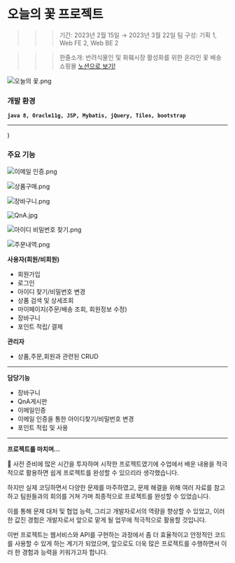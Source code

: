 # 오늘의 꽃 프로젝트

>>>기간: 2023년 2월 15일 → 2023년 3월 22일
>>>팀 구성: 기획 1, Web FE 2, Web BE 2

>>>한줄소개: 반려식물인 및 화훼시장 활성화를 위한 온라인 꽃 배송 쇼핑몰
>>>[노션으로 보기!](https://www.notion.so/0d5aa629128e43ec8d6a6310e1c0cf55?pvs=4)

![오늘의 꽃.png](%E1%84%8B%E1%85%A9%E1%84%82%E1%85%B3%E1%86%AF%E1%84%8B%E1%85%B4%20%E1%84%81%E1%85%A9%E1%86%BE%200d5aa629128e43ec8d6a6310e1c0cf55/%25EC%2598%25A4%25EB%258A%2598%25EC%259D%2598_%25EA%25BD%2583.png)

### **개발 환경**

**`java 8, Oracle11g, JSP, Mybatis, jQuery, Tiles, bootstrap`**

---
)
### **주요 기능**

![이메일 인증.png](%E1%84%8B%E1%85%A9%E1%84%82%E1%85%B3%E1%86%AF%E1%84%8B%E1%85%B4%20%E1%84%81%E1%85%A9%E1%86%BE%200d5aa629128e43ec8d6a6310e1c0cf55/%25EC%259D%25B4%25EB%25A9%2594%25EC%259D%25BC_%25EC%259D%25B8%25EC%25A6%259D.png)

![상품구매.png](%E1%84%8B%E1%85%A9%E1%84%82%E1%85%B3%E1%86%AF%E1%84%8B%E1%85%B4%20%E1%84%81%E1%85%A9%E1%86%BE%200d5aa629128e43ec8d6a6310e1c0cf55/%25EC%2583%2581%25ED%2592%2588%25EA%25B5%25AC%25EB%25A7%25A4.png)

![장바구니.png](%E1%84%8B%E1%85%A9%E1%84%82%E1%85%B3%E1%86%AF%E1%84%8B%E1%85%B4%20%E1%84%81%E1%85%A9%E1%86%BE%200d5aa629128e43ec8d6a6310e1c0cf55/%25EC%259E%25A5%25EB%25B0%2594%25EA%25B5%25AC%25EB%258B%2588.png)

![QnA.jpg](%E1%84%8B%E1%85%A9%E1%84%82%E1%85%B3%E1%86%AF%E1%84%8B%E1%85%B4%20%E1%84%81%E1%85%A9%E1%86%BE%200d5aa629128e43ec8d6a6310e1c0cf55/QnA.jpg)

![아이디 비밀번호 찾기.png](%E1%84%8B%E1%85%A9%E1%84%82%E1%85%B3%E1%86%AF%E1%84%8B%E1%85%B4%20%E1%84%81%E1%85%A9%E1%86%BE%200d5aa629128e43ec8d6a6310e1c0cf55/%25EC%2595%2584%25EC%259D%25B4%25EB%2594%2594_%25EB%25B9%2584%25EB%25B0%2580%25EB%25B2%2588%25ED%2598%25B8_%25EC%25B0%25BE%25EA%25B8%25B0.png)

![주문내역.png](%E1%84%8B%E1%85%A9%E1%84%82%E1%85%B3%E1%86%AF%E1%84%8B%E1%85%B4%20%E1%84%81%E1%85%A9%E1%86%BE%200d5aa629128e43ec8d6a6310e1c0cf55/%25EC%25A3%25BC%25EB%25AC%25B8%25EB%2582%25B4%25EC%2597%25AD.png)

**사용자(회원/비회원)**

- 회원가입
- 로그인
- 아이디 찾기/비밀번호 변경
- 상품 검색 및 상세조회
- 마이페이지(주문/배송 조회, 회원정보 수정)
- 장바구니
- 포인트 적립/ 결제

**관리자**

- 상품,주문,회원과 관련된 CRUD

---

**담당기능**

- 장바구니
- QnA게시판
- 이메일인증
- 이메일 인증을 통한 아이디찾기/비밀번호 변경
- 포인트 적립 및 사용

---

**프로젝트를 마치며…**


🌷  사전 준비에 많은 시간을 투자하며 시작한 프로젝트였기에 수업에서 배운 내용을 적극적으로 활용하면 쉽게 프로젝트를 완성할 수 있으리라 생각했습니다.

 하지만 실제 코딩하면서 다양한 문제를 마주하였고, 문제 해결을 위해 여러 자료를 참고하고 팀원들과의 회의를 거쳐 가며 최종적으로 프로젝트를 완성할 수 있었습니다.

 이를 통해 문제 대처 및 협업 능력, 그리고 개발자로서의 역량을 향상할 수 있었고, 이러한 값진 경험은 개발자로서 앞으로 맡게 될 업무에 적극적으로 활용할 것입니다.

 이번 프로젝트는 웹서비스와 API를 구현하는 과정에서 좀 더 효율적이고 안정적인 코드를 사용할 수 있게 하는 계기가 되었으며, 앞으로도 더욱 많은 프로젝트를 수행하면서 이러      한 경험과 능력을 키워가고자 합니다.



